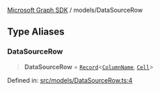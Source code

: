 [Microsoft Graph SDK](../README.md) / models/DataSourceRow

## Type Aliases

### DataSourceRow

> **DataSourceRow** = [`Record`](https://www.typescriptlang.org/docs/handbook/utility-types.html#recordkeys-type)\<[`ColumnName`](ColumnName.md#columnname), [`Cell`](../Cell.md#cell)\>

Defined in: [src/models/DataSourceRow.ts:4](https://github.com/Future-Secure-AI/microsoft-graph/blob/main/src/models/DataSourceRow.ts#L4)
